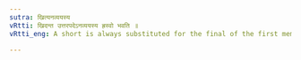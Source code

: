 ```yaml
---
sutra: खित्यनव्ययस्य
vRtti: खिदन्त उत्तरपदेऽनव्ययस्य ह्रस्वो भवति ॥
vRtti_eng: A short is always substituted for the final of the first member, when the second member is a word formed by an affix having an indicatory ख, but not when the first member is an Indeclinable.

---
```

